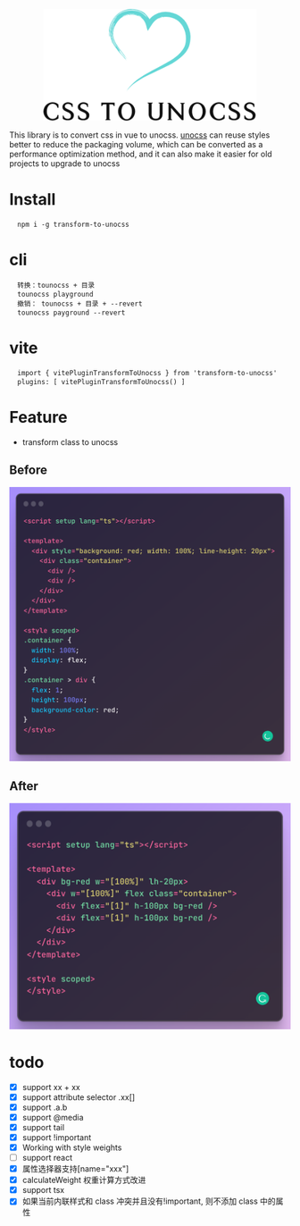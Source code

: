 <p align="center">
<img height="200" src="./assets/kv.png" alt="to unocss">
</p>

This library is to convert css in vue to unocss. [unocss](https://github.com/unocss/unocss) can reuse styles better to reduce the packaging volume, which can be converted as a performance optimization method, and it can also make it easier for old projects to upgrade to unocss

# Install

```
  npm i -g transform-to-unocss
```

# cli

```
  转换：tounocss + 目录
  tounocss playground
  撤销： tounocss + 目录 + --revert
  tounocss payground --revert
```

# vite

```
  import { vitePluginTransformToUnocss } from 'transform-to-unocss'
  plugins: [ vitePluginTransformToUnocss() ]
```

# Feature

- transform class to unocss

## Before

![before](/assets/before.png)

## After

![after](/assets/after.png)

# todo

- [x] support xx + xx
- [x] support attribute selector .xx[]
- [x] support .a.b
- [x] support @media
- [x] support tail
- [x] support !important
- [x] Working with style weights
- [ ] support react
- [x] 属性选择器支持[name="xxx"]
- [x] calculateWeight 权重计算方式改进
- [x] support tsx
- [x] 如果当前内联样式和 class 冲突并且没有!important, 则不添加 class 中的属性
